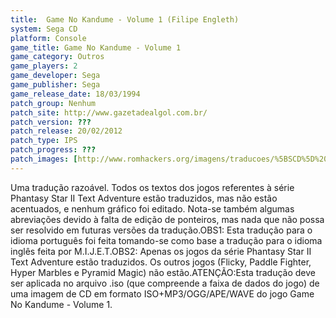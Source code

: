 ```yaml
---
title:  Game No Kandume - Volume 1 (Filipe Engleth)
system: Sega CD
platform: Console
game_title: Game No Kandume - Volume 1
game_category: Outros
game_players: 2
game_developer: Sega
game_publisher: Sega
game_release_date: 18/03/1994
patch_group: Nenhum
patch_site: http://www.gazetadealgol.com.br/
patch_version: ???
patch_release: 20/02/2012
patch_type: IPS
patch_progress: ???
patch_images: [http://www.romhackers.org/imagens/traducoes/%5BSCD%5D%20Game%20No%20Kandume%20-%20Volume%201%20-%20Filipe%20Engleth%20-%201.png,http://www.romhackers.org/imagens/traducoes/%5BSCD%5D%20Game%20No%20Kandume%20-%20Volume%201%20-%20Filipe%20Engleth%20-%202.png,http://www.romhackers.org/imagens/traducoes/%5BSCD%5D%20Game%20No%20Kandume%20-%20Volume%201%20-%20Filipe%20Engleth%20-%203.png]
---
```

Uma tradução razoável. Todos os textos dos jogos referentes à série Phantasy Star II Text Adventure estão traduzidos, mas não estão acentuados, e nenhum gráfico foi editado. Nota-se também algumas abreviações devido à falta de edição de ponteiros, mas nada que não possa ser resolvido em futuras versões da tradução.OBS1: Esta tradução para o idioma português foi feita tomando-se como base a tradução para o idioma inglês feita por M.I.J.E.T.OBS2: Apenas os jogos da série Phantasy Star II Text Adventure estão traduzidos. Os outros jogos (Flicky, Paddle Fighter, Hyper Marbles e Pyramid Magic) não estão.ATENÇÃO:Esta tradução deve ser aplicada no arquivo .iso (que compreende a faixa de dados do jogo) de uma imagem de CD em formato ISO+MP3/OGG/APE/WAVE do jogo Game No Kandume - Volume 1.